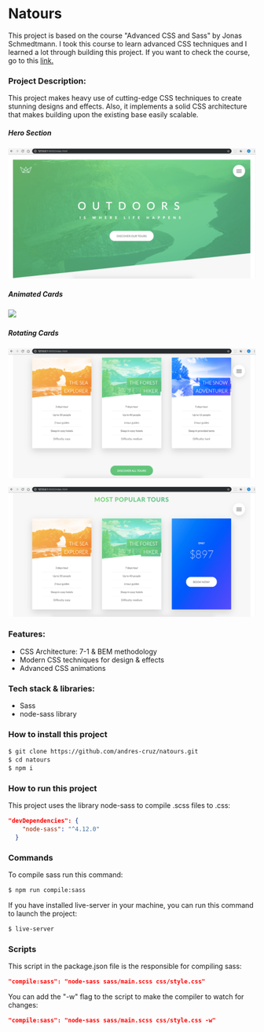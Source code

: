 # Natours

This project is based on the course "Advanced CSS and Sass" by Jonas Schmedtmann. I took this course to learn advanced CSS techniques and I learned a lot through building this project.
If you want to check the course, go to this [link.](https://www.udemy.com/course/advanced-css-and-sass/)

### Project Description:

This project makes heavy use of cutting-edge CSS techniques to create stunning designs and effects. Also, it implements a solid CSS architecture that makes building upon the existing base easily scalable.

##### Hero Section

![](image/header-min.png)

##### Animated Cards

![](image/feautes-min.png)

##### Rotating Cards

![](image/tours-min.png)

![](image/tours-2-min.png)

### Features:

- CSS Architecture: 7-1 & BEM methodology
- Modern CSS techniques for design & effects
- Advanced CSS animations

### Tech stack & libraries:

- Sass
- node-sass library

### How to install this project

```sh
$ git clone https://github.com/andres-cruz/natours.git
$ cd natours
$ npm i
```

### How to run this project

This project uses the library node-sass to compile .scss files to .css:

```json
"devDependencies": {
    "node-sass": "^4.12.0"
  }
```

### Commands

To compile sass run this command:

```sh
$ npm run compile:sass
```

If you have installed live-server in your machine, you can run this command to launch the project:

```sh
$ live-server
```

### Scripts

This script in the package.json file is the responsible for compiling sass:

```json
"compile:sass": "node-sass sass/main.scss css/style.css"
```

You can add the "-w" flag to the script to make the compiler to watch for changes:

```json
"compile:sass": "node-sass sass/main.scss css/style.css -w"
```
